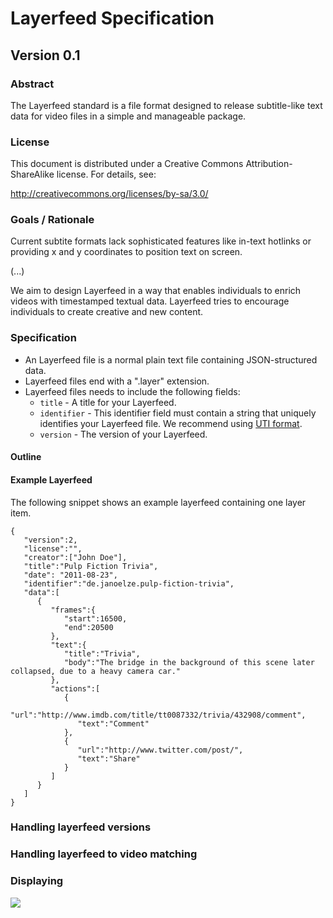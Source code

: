 # Layerfeed Specification
## Version 0.1

### Abstract

The Layerfeed standard is a file format designed to release subtitle-like text data for video files in a simple and manageable package.

### License

This document is distributed under a Creative Commons Attribution-ShareAlike license. For details, see:

http://creativecommons.org/licenses/by-sa/3.0/

### Goals / Rationale

Current subtite formats lack sophisticated features like in-text hotlinks or providing x and y coordinates to position text on screen.

(...)

We aim to design Layerfeed in a way that enables individuals to enrich videos with timestamped textual data. Layerfeed tries to encourage individuals to create creative and new content. 

### Specification

* An Layerfeed file is a normal plain text file containing JSON-structured data.
* Layerfeed files end with a ".layer" extension.
* Layerfeed files needs to include the following fields:
  * ```title``` - A title for your Layerfeed.
  * ```identifier``` - This identifier field must contain a string that uniquely identifies your Layerfeed file. We recommend using [UTI format](http://en.wikipedia.org/wiki/Uniform_Type_Identifier).
  * ```version``` - The version of your Layerfeed.

#### Outline

#### Example Layerfeed

The following snippet shows an example layerfeed containing one layer item.

```
{
   "version":2,
   "license":"",
   "creator":["John Doe"],
   "title":"Pulp Fiction Trivia",
   "date": "2011-08-23",
   "identifier":"de.janoelze.pulp-fiction-trivia",
   "data":[
      {
         "frames":{
            "start":16500,
            "end":20500
         },
         "text":{
            "title":"Trivia",
            "body":"The bridge in the background of this scene later collapsed, due to a heavy camera car."
         },
         "actions":[
            {
               "url":"http://www.imdb.com/title/tt0087332/trivia/432908/comment",
               "text":"Comment"
            },
            {
               "url":"http://www.twitter.com/post/",
               "text":"Share"
            }
         ]
      }
   ]
}
```

### Handling layerfeed versions
### Handling layerfeed to video matching
### Displaying 

![](https://s3-eu-west-1.amazonaws.com/51e3d489f1e/2013-12-18-06-02-08-52b12c50db205.png)
